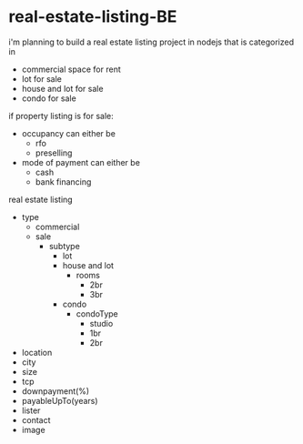 # real-estate-listing-BE

i'm planning to build a real estate listing project in nodejs that is categorized in

- commercial space for rent
- lot for sale
- house and lot for sale
- condo for sale

if property listing is for sale:

- occupancy can either be
  - rfo
  - preselling
- mode of payment can either be
  - cash
  - bank
    financing

real estate listing

- type
  - commercial
  - sale
    - subtype
      - lot
      - house and lot
        - rooms
          - 2br
          - 3br
      - condo
        - condoType
          - studio
          - 1br
          - 2br
- location
- city
- size
- tcp
- downpayment(%)
- payableUpTo(years)
- lister
- contact
- image
